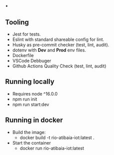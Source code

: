 # .

## Tooling
- Jest for tests.
- Eslint with standard shareable config for lint.
- Husky as pre-commit checker (test, lint, audit).
- dotenv with **Dev** and **Prod** env files.
- Dockerfile
- VSCode Debbuger
- Github Actions Quality Check (test, lint, audit)

## Running locally
- Requires node ^16.0.0
- npm run init
- npm run start:dev

## Running in docker
- Build the image:
    - docker build -t rio-atibaia-iot:latest .
- Start the container
    - docker run rio-atibaia-iot:latest
